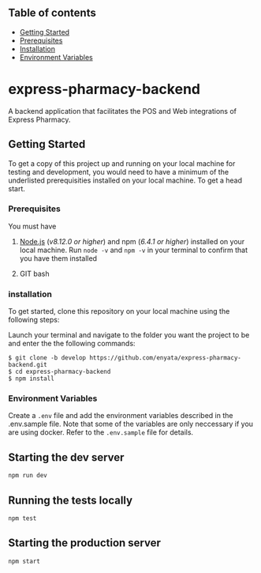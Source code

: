 ## Table of contents

* [Getting Started](#Getting-Started)
* [Prerequisites](#Prerequisites)
* [Installation](#installation)
* [Environment Variables](#Environment-Variables)

# express-pharmacy-backend
A backend application that facilitates the POS and Web integrations of Express Pharmacy.

## Getting Started

To get a copy of this project up and running on your local machine for testing and development, you would need to have a minimum of the underlisted prerequisities installed on your local machine. To get a head start.

### Prerequisites

You must have

1. [Node.js](https://nodejs.org/) (_v8.12.0 or higher_) and npm (_6.4.1 or higher_) installed on your local machine. Run `node -v` and `npm -v` in your terminal to confirm that you have them installed

2. GIT bash

### installation

To get started, clone this repository on your local machine using the following steps:

Launch your terminal and navigate to the folder you want the project to be and enter the the following commands:

```
$ git clone -b develop https://github.com/enyata/express-pharmacy-backend.git
$ cd express-pharmacy-backend
$ npm install
```
### Environment Variables
Create a `.env` file and add the environment variables described in the .env.sample file. 
Note that some of the variables are only neccessary if you are using docker. Refer to the `.env.sample` file for details.

## Starting the dev server

```bash
npm run dev
```

## Running the tests locally

```bash
npm test
```
## Starting the production server

```bash
npm start
```